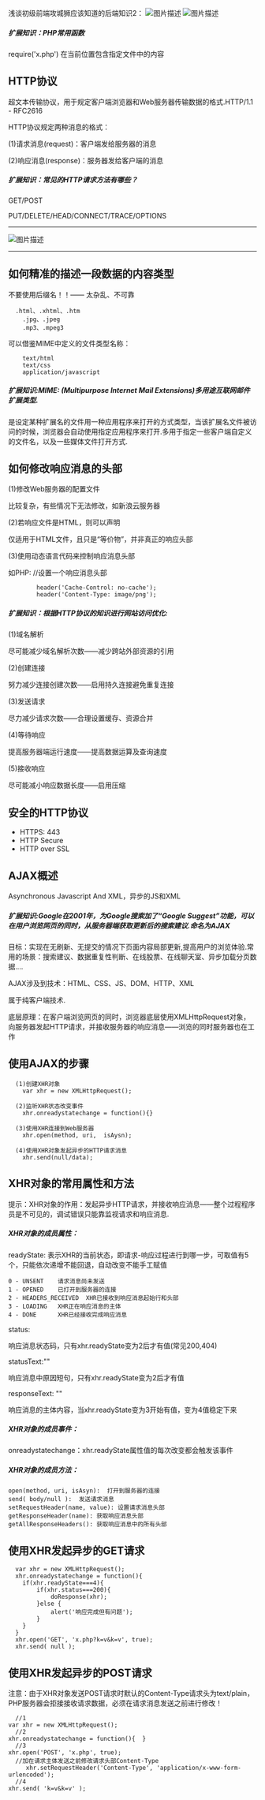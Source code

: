 浅谈初级前端攻城狮应该知道的后端知识2：
![图片描述][1]
![图片描述][2]

##### 扩展知识：PHP常用函数

  require('x.php')   在当前位置包含指定文件中的内容


HTTP协议
--------

  超文本传输协议，用于规定客户端浏览器和Web服务器传输数据的格式.HTTP/1.1 - RFC2616

  HTTP协议规定两种消息的格式：

  (1)请求消息(request)：客户端发给服务器的消息	

  (2)响应消息(response)：服务器发给客户端的消息	

##### 扩展知识：常见的HTTP请求方法有哪些？

GET/POST

PUT/DELETE/HEAD/CONNECT/TRACE/OPTIONS


----------


![图片描述][3]

----------




如何精准的描述一段数据的内容类型
------------------

  不要使用后缀名！！—— 太杂乱、不可靠

```
  .html、.xhtml、.htm
	.jpg、.jpeg
	.mp3、.mpeg3
```

  可以借鉴MIME中定义的文件类型名称：
```
	text/html
	text/css
	application/javascript
```

##### 扩展知识:MIME: (Multipurpose Internet Mail Extensions)多用途互联网邮件扩展类型.
是设定某种扩展名的文件用一种应用程序来打开的方式类型，当该扩展名文件被访问的时候，浏览器会自动使用指定应用程序来打开.多用于指定一些客户端自定义的文件名，以及一些媒体文件打开方式.

如何修改响应消息的头部
-------------

  (1)修改Web服务器的配置文件
  
  比较复杂，有些情况下无法修改，如新浪云服务器

  (2)若响应文件是HTML，则可以声明<meta http-equiv="响应头部">

  仅适用于HTML文件，且只是“等价物”，并非真正的响应头部

  (3)使用动态语言代码来控制响应消息头部

如PHP:  //设置一个响应消息头部
```
		header('Cache-Control: no-cache');  
		header('Content-Type: image/png');
```

##### 扩展知识：根据HTTP协议的知识进行网站访问优化:

(1)域名解析

尽可能减少域名解析次数——减少跨站外部资源的引用

(2)创建连接

努力减少连接创建次数——启用持久连接避免重复连接

(3)发送请求

尽力减少请求次数——合理设置缓存、资源合并

(4)等待响应

提高服务器端运行速度——提高数据运算及查询速度

(5)接收响应

尽可能减小响应数据长度——启用压缩


安全的HTTP协议
-----------

  - HTTPS: 443 
  - HTTP Secure 
  - HTTP over SSL


AJAX概述
--------

  Asynchronous Javascript And XML，异步的JS和XML

##### 扩展知识:Google在2001年，为Google搜索加了“Google Suggest”功能，可以在用户浏览网页的同时，从服务器端获取更新后的搜索建议.命名为AJAX

目标：实现在无刷新、无提交的情况下页面内容局部更新,提高用户的浏览体验.常用的场景：搜索建议、数据重复性判断、在线股票、在线聊天室、异步加载分页数据....

AJAX涉及到技术：HTML、CSS、JS、DOM、HTTP、XML 

属于纯客户端技术.

底层原理：在客户端浏览网页的同时，浏览器底层使用XMLHttpRequest对象，向服务器发起HTTP请求，并接收服务器的响应消息——浏览的同时服务器也在工作

使用AJAX的步骤
-----------
```
  (1)创建XHR对象
	var xhr = new XMLHttpRequest();

  (2)监听XHR状态改变事件
	xhr.onreadystatechange = function(){}

  (3)使用XHR连接到Web服务器
	xhr.open(method, uri,  isAysn);

  (4)使用XHR对象发起异步的HTTP请求消息
	xhr.send(null/data);
```

XHR对象的常用属性和方法
---------------

提示：XHR对象的作用：发起异步HTTP请求，并接收响应消息——整个过程程序员是不可见的，调试错误只能靠监视请求和响应消息.

##### XHR对象的成员属性：

readyState:
表示XHR的当前状态，即请求-响应过程进行到哪一步，可取值有5个，只能依次递增不能回退，自动改变不能手工赋值
```
0 - UNSENT    请求消息尚未发送
1 - OPENED    已打开到服务器的连接
2 - HEADERS_RECEIVED  XHR已接收到响应消息起始行和头部
3 - LOADING   XHR正在响应消息的主体
4 - DONE      XHR已经接收完成响应消息
```



status:

响应消息状态码，只有xhr.readyState变为2后才有值(常见200,404)

statusText:""

响应消息中原因短句，只有xhr.readyState变为2后才有值

responseText: ""

响应消息的主体内容，当xhr.readyState变为3开始有值，变为4值稳定下来

##### XHR对象的成员事件：

onreadystatechange：xhr.readyState属性值的每次改变都会触发该事件

##### XHR对象的成员方法：
```
open(method, uri, isAsyn):  打开到服务器的连接
send( body/null ):  发送请求消息
setRequestHeader(name, value): 设置请求消息头部
getResponseHeader(name): 获取响应消息头部
getAllResponseHeaders(): 获取响应消息中的所有头部
```

使用XHR发起异步的GET请求
------------------

```
  var xhr = new XMLHttpRequest();
  xhr.onreadystatechange = function(){
	if(xhr.readyState===4){
		if(xhr.status===200){
			doResponse(xhr);
		}else {
			alert('响应完成但有问题');
		}
	}
  }
  xhr.open('GET', 'x.php?k=v&k=v', true);
  xhr.send( null );
```


使用XHR发起异步的POST请求
-------------------

注意：由于XHR对象发送POST请求时默认的Content-Type请求头为text/plain，PHP服务器会拒接接收请求数据，必须在请求消息发送之前进行修改！

```
  //1 
var xhr = new XMLHttpRequest();
  //2 
xhr.onreadystatechange = function(){  }
  //3 
xhr.open('POST', 'x.php', true);
  //加在请求主体发送之前修改请求头部Content-Type
	 xhr.setRequestHeader('Content-Type', 'application/x-www-form-urlencoded');
  //4 
xhr.send( 'k=v&k=v' );
```

  [1]: http://img.mukewang.com/584eb0fe0001f4be09040441.png
  [2]: http://img.mukewang.com/584eb1070001dd4508750156.png
  [3]: http://img.mukewang.com/584eb19e0001d14405410445.png